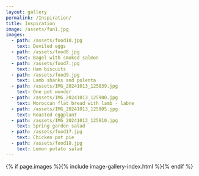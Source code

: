 ```yaml
---
layout: gallery
permalink: /Inspiration/
title: Inspiration
image: /assets/fun1.jpg
images:
  - path: /assets/food10.jpg
    text: Deviled eggs
  - path: /assets/food8.jpg
    text: Bagel with smoked salmon
  - path: /assets/food7.jpg
    text: Ham biscuits
  - path: /assets/food9.jpg
    text: Lamb shanks and polenta
  - path: /assets/IMG_20241013_125839.jpg
    text: One pot wonder
  - path: /assets/IMG_20241013_125900.jpg
    text: Moroccan flat bread with lamb - labne
  - path: /assets/IMG_20241013_125905.jpg
    text: Roasted eggplant
  - path: /assets/IMG_20241013_125910.jpg
    text: Spring garden salad
  - path: /assets/food17.jpg
    text: Chicken pot pie
  - path: /assets/food18.jpg
    text: Lemon potato salad
---
```

{% if page.images %}{% include image-gallery-index.html %}{% endif %}

<!-- {% include gallery-content.html %} -->
